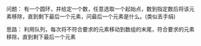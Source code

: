 问题： 有一个圆环，并给定一个数，任意选取一个起始点，数到指定数后将该元素移除，直到剩下最后一个元素，问最后一个元素是什么。(类似丢手绢)


思路： 利用队列，每次将不符合要求的元素移动到数组的末尾，符合要求的元素移除，直到剩下最后一个元素

